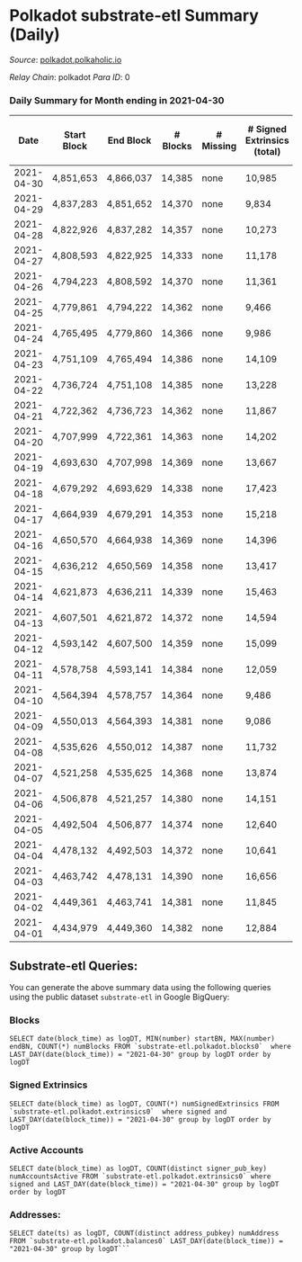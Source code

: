 # Polkadot substrate-etl Summary (Daily)

_Source_: [polkadot.polkaholic.io](https://polkadot.polkaholic.io)

*Relay Chain*: polkadot
*Para ID*: 0



### Daily Summary for Month ending in 2021-04-30


| Date | Start Block | End Block | # Blocks | # Missing | # Signed Extrinsics (total) | # Active Accounts | # Addresses with Balances | # Events | # Transfers | # XCM Transfers In | # XCM Transfers Out |
| ---- | ----------- | --------- | -------- | --------- | --------------------------- | ----------------- | ------------------------- | -------- | ----------- | ------------------ | ------------------- |
| 2021-04-30 | 4,851,653 | 4,866,037 | 14,385 | none  | 10,985 | 4,862 | 292,440 | 73,053 | 10,594 ($275,423,921) |   |   |
| 2021-04-29 | 4,837,283 | 4,851,652 | 14,370 | none  | 9,834 | 4,572 |  | 66,398 | 8,955 ($355,039,505) |   |   |
| 2021-04-28 | 4,822,926 | 4,837,282 | 14,357 | none  | 10,273 | 4,699 |  | 68,799 | 9,679 ($212,510,834) |   |   |
| 2021-04-27 | 4,808,593 | 4,822,925 | 14,333 | none  | 11,178 | 5,098 |  | 72,379 | 10,664 ($186,685,412) |   |   |
| 2021-04-26 | 4,794,223 | 4,808,592 | 14,370 | none  | 11,361 | 5,064 |  | 76,410 | 11,169 ($352,754,718) |   |   |
| 2021-04-25 | 4,779,861 | 4,794,222 | 14,362 | none  | 9,466 | 4,435 |  | 66,367 | 9,265 ($209,995,932) |   |   |
| 2021-04-24 | 4,765,495 | 4,779,860 | 14,366 | none  | 9,986 | 4,348 |  | 68,679 | 10,007 ($180,999,105) |   |   |
| 2021-04-23 | 4,751,109 | 4,765,494 | 14,386 | none  | 14,109 | 6,187 |  | 89,256 | 14,974 ($377,188,837) |   |   |
| 2021-04-22 | 4,736,724 | 4,751,108 | 14,385 | none  | 13,228 | 5,923 |  | 82,524 | 13,430 ($283,621,378) |   |   |
| 2021-04-21 | 4,722,362 | 4,736,723 | 14,362 | none  | 11,867 | 5,317 |  | 78,561 | 12,071 ($316,625,704) |   |   |
| 2021-04-20 | 4,707,999 | 4,722,361 | 14,363 | none  | 14,202 | 6,221 |  | 89,243 | 15,047 ($501,735,646) |   |   |
| 2021-04-19 | 4,693,630 | 4,707,998 | 14,369 | none  | 13,667 | 5,981 |  | 88,895 | 14,745 ($921,501,182) |   |   |
| 2021-04-18 | 4,679,292 | 4,693,629 | 14,338 | none  | 17,423 | 6,503 |  | 103,561 | 19,383 ($670,254,937) |   |   |
| 2021-04-17 | 4,664,939 | 4,679,291 | 14,353 | none  | 15,218 | 6,456 |  | 92,449 | 15,491 ($421,505,915) |   |   |
| 2021-04-16 | 4,650,570 | 4,664,938 | 14,369 | none  | 14,396 | 6,536 |  | 88,445 | 14,535 ($384,846,012) |   |   |
| 2021-04-15 | 4,636,212 | 4,650,569 | 14,358 | none  | 13,417 | 5,954 |  | 83,440 | 13,680 ($422,377,029) |   |   |
| 2021-04-14 | 4,621,873 | 4,636,211 | 14,339 | none  | 15,463 | 7,029 |  | 92,780 | 15,748 ($695,049,918) |   |   |
| 2021-04-13 | 4,607,501 | 4,621,872 | 14,372 | none  | 14,594 | 6,474 |  | 90,066 | 14,325 ($473,926,933) |   |   |
| 2021-04-12 | 4,593,142 | 4,607,500 | 14,359 | none  | 15,099 | 6,846 |  | 91,744 | 14,540 ($352,241,329) |   |   |
| 2021-04-11 | 4,578,758 | 4,593,141 | 14,384 | none  | 12,059 | 5,717 |  | 78,638 | 11,423 ($382,734,415) |   |   |
| 2021-04-10 | 4,564,394 | 4,578,757 | 14,364 | none  | 9,486 | 4,425 |  | 65,839 | 8,936 ($177,011,384) |   |   |
| 2021-04-09 | 4,550,013 | 4,564,393 | 14,381 | none  | 9,086 | 4,207 |  | 61,913 | 8,053 ($134,684,936) |   |   |
| 2021-04-08 | 4,535,626 | 4,550,012 | 14,387 | none  | 11,732 | 5,323 |  | 76,990 | 10,992 ($291,617,362) |   |   |
| 2021-04-07 | 4,521,258 | 4,535,625 | 14,368 | none  | 13,874 | 6,058 |  | 86,129 | 13,678 ($455,685,908) |   |   |
| 2021-04-06 | 4,506,878 | 4,521,257 | 14,380 | none  | 14,151 | 6,228 |  | 87,274 | 13,686 ($463,576,695) |   |   |
| 2021-04-05 | 4,492,504 | 4,506,877 | 14,374 | none  | 12,640 | 5,846 |  | 81,355 | 12,417 ($265,572,182) |   |   |
| 2021-04-04 | 4,478,132 | 4,492,503 | 14,372 | none  | 10,641 | 4,913 |  | 70,228 | 9,829 ($211,524,991) |   |   |
| 2021-04-03 | 4,463,742 | 4,478,131 | 14,390 | none  | 16,656 | 7,510 |  | 96,284 | 16,399 ($561,007,817) |   |   |
| 2021-04-02 | 4,449,361 | 4,463,741 | 14,381 | none  | 11,845 | 5,498 |  | 75,518 | 11,179 ($291,206,607) |   |   |
| 2021-04-01 | 4,434,979 | 4,449,360 | 14,382 | none  | 12,884 | 5,850 |  | 80,303 | 12,758 ($611,330,535) |   |   |

## Substrate-etl Queries:
You can generate the above summary data using the following queries using the public dataset `substrate-etl` in Google BigQuery:


### Blocks
```
SELECT date(block_time) as logDT, MIN(number) startBN, MAX(number) endBN, COUNT(*) numBlocks FROM `substrate-etl.polkadot.blocks0`  where LAST_DAY(date(block_time)) = "2021-04-30" group by logDT order by logDT
```


### Signed Extrinsics
```
SELECT date(block_time) as logDT, COUNT(*) numSignedExtrinsics FROM `substrate-etl.polkadot.extrinsics0`  where signed and LAST_DAY(date(block_time)) = "2021-04-30" group by logDT order by logDT
```


### Active Accounts
```
SELECT date(block_time) as logDT, COUNT(distinct signer_pub_key) numAccountsActive FROM `substrate-etl.polkadot.extrinsics0` where signed and LAST_DAY(date(block_time)) = "2021-04-30" group by logDT order by logDT
```


### Addresses:
```
SELECT date(ts) as logDT, COUNT(distinct address_pubkey) numAddress FROM `substrate-etl.polkadot.balances0` LAST_DAY(date(block_time)) = "2021-04-30" group by logDT```

